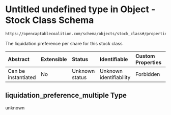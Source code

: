 # Untitled undefined type in Object - Stock Class Schema

```txt
https://opencaptablecoalition.com/schema/objects/stock_class#/properties/liquidation_preference_multiple
```

The liquidation preference per share for this stock class

| Abstract            | Extensible | Status         | Identifiable            | Custom Properties | Additional Properties | Access Restrictions | Defined In                                                                                    |
| :------------------ | :--------- | :------------- | :---------------------- | :---------------- | :-------------------- | :------------------ | :-------------------------------------------------------------------------------------------- |
| Can be instantiated | No         | Unknown status | Unknown identifiability | Forbidden         | Allowed               | none                | [StockClass.schema.json*](../flattened_schemas/StockClass.schema.json "open original schema") |

## liquidation_preference_multiple Type

unknown
